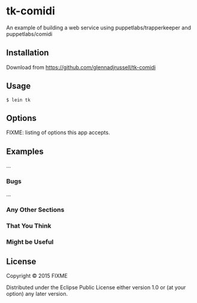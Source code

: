 # tk-comidi

An example of building a web service using puppetlabs/trapperkeeper and puppetlabs/comidi

## Installation

Download from https://github.com/glennadjrussell/tk-comidi

## Usage

    $ lein tk

## Options

FIXME: listing of options this app accepts.

## Examples

...

### Bugs

...

### Any Other Sections
### That You Think
### Might be Useful

## License

Copyright © 2015 FIXME

Distributed under the Eclipse Public License either version 1.0 or (at
your option) any later version.
